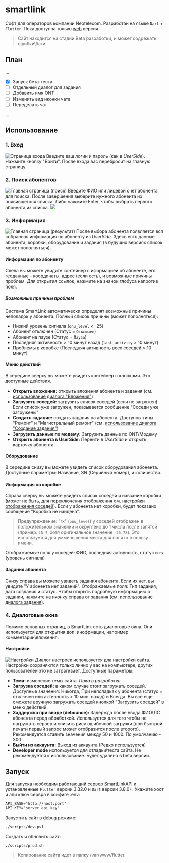 # smartlink

Софт для операторов компании Neotelecom. Разработан на языке `Dart` + `Flutter`. Пока доступна только [web](192.168.2.112) версия.
> Сайт находится на стадии Beta разработки, и может содрежать ошибки\баги.

## План

...
 - [x] Запуск бета-теста
 - [ ] Отдельный диалог для задания
 - [ ] Добавить имя ONT
 - [ ] Изменить вид иконки чата
 - [ ] Переделать чат

...

## Использование
### 1. Вход
![Страница входа](./screenshots/auth.png)
Введите ваш логин и пароль (как в _UserSide_). Нажмите кнопку "Войти". После входа вас перебросит на главную страницу.

### 2. Поиск абонентов
![Главная страница (поиск)](./screenshots/search.png)
Введите ФИО или лицевой счет абонента для поиска. После завершения выберите нужного абонента из появившегося списка. Либо нажмите Enter, чтобы выбрать первого абонента из списка.
![](./screenshots/searching.gif)

### 3. Информация
![Главная страница (результат)](./screenshots/result.png)
После выбора абонента появляется вся собранная информация по абоненту из _UserSide_. Здесь есть данные абонента, коробки, оборудование и задания (в будущих версиях список может пополняться).
#### Информация по абоненту
Слева вы можете увидите контейнер с иформацией об абоненте, его геоданные - координаты, адрес (если есть), и возможные причины проблем. Для открытия ссылок, нажмите на значок глобуса напротив поля.
##### Возможные причины проблем
Система SmartLink автоматически определят возможные причины неполадок у абонента. Полный список причины (может пополняться):
 - Низкий уровень сигнала (`onu_level` < -25)
 - Абонент отключен (Статус = `Отключен`)
 - Абонент на паузе (Статус = `Пауза`)
 - Последняя активность > 10 минут назад (`last_activity` > 10 минут)
 - Проблемы в коробке (Последняя активность всех соседей > 10 минут)
#### Меню действий
В середине сверху вы можете увидеть контейнер с кнопками. Это доступные действия.
 - **Открыть вложения:** открыть вложения абонента и задания (см. [использование диалога "Вложения"](#использование))
 - **Загрузить соседей:** загрузить список соседей (если не загружен). Если список уже загружен, показывается сообщение "Соседи уже загружены"
 - **Создать задание:** создать задания на абонента. Доступны типы "Ремонт" и "Магистральный ремонт" (см. [использование диалога "Создание задания"](#использование))
 - **Загрузить данные по модему:** Загрузить данные по ONT/Модему
 - **Открыть абонента в UserSide:** Перейти в _UserSide_ и открыть карточку абонента.
#### Оборудование
В середине снизу вы можете увидеть список оборудования абонента. Доступные параметры: Название, SN (Серийный номер), и количество.
#### Информация по коробке
Справа сверху вы можете увидеть список соседей и навзание коробки (может не быть, для переключения отображения см. [настройки отображения соседей](#настройки)). Если у абонента нет коробки, будет показано сообщение "Коробка не найдена".
> Предупреждение: "rx" (`onu_level`) у соседей отображен в положительном значении  и округлено до 1 числа после запятой (пример: `25.7`, хотя оригинальное значение `-25.78`). Это используется для умменьшения места для поля rx в пользу имени.

Отображаемые поля у соседей: ФИО, последняя активность, статус и `rx` (уровень сигнала)
#### Задания абонента
Снизу справа вы можете увидеть задания абонента. Если их нет, вы увидите "У абонента нет заданий". Отображаемые поля: Тип задания, дата создания и статус. Чтобы открыть подробную информацию о задании, нажмите на иконку справа от задания (см. [использование диалога задания](#использование)).
### 4. Диалоговые окна
Помимо основных страниц, в SmartLink есть диалоговые окна. Они используется для открытия доп. инофрмации, например комментарии\вложения.
#### Настройки
![Настройки](./screenshots/settings.png)
Диалог настроек используется дла настройки сайта. Настройки сохраняются только лично у вас на компьютере, других пользователей это не затрагивает.
Доступные параметры:
 - **Тема:** изменение темы сайта. _Пока в разработке_
 - **Загрузка соседей:** в каком случае стоит загружать соседей. Доступные значения: Никогда, При неполадках у абонента (статус = отключен или активность > 10 мин. назад) и Всегда. Вы все еще сможете вручную загружать соседей кнопкой "Загрузить соседей" в меню действий.
 - **Заддержка при вводе (debounce):** Задержда после ввода ФИО\ЛС абонента перед обработкой. Используется для того чтобы не нагружать сервер и снизить риск ошибочной загрузки (при быстрой печати первый запрос может отобразится после второго). Рекомендуется ставить значения между 50 и 1000. По умолчанию - 300
 - **Выйти из аккаунта:** Выход из аккаунта (Редко используется)
 - **Developer mode** используется для отладки\теста сайта. Не рекомендуется к использование. Будет удалено в beta версии.

## Запуск
Для запуска необходим работающий сервер [SmartLinkAPI](https://github.com/firedotguy/smartlinkAPI) и установленные `Flutter` версии 3.32.0 и `Dart` версии 3.8.0+.
Укажите хост и апи ключ сервра в конфиге .env:
```
API_BASE="http://host:port"
API_KEY="server api key"
```
Запустить сайт в debug режиме:
```bash
./scripts/dev.ps1
```
Создать и обновить сайт:
```bash
./scripts/prod.sh
```
> Копирование сайта идет в папку /var/www/flutter.